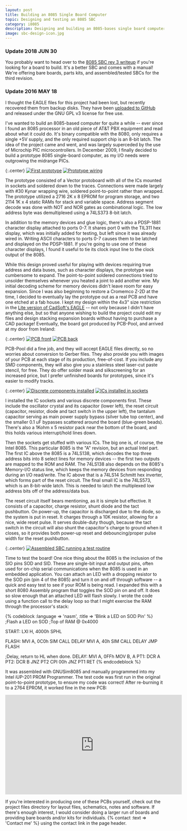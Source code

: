 ```yaml
---
layout: post
title: Building an 8085 Single Board Computer
topic: Designing and testing an 8085 SBC
category: i8085
description: Designing and building an 8085-bases single board computer, then turning it into a proper etched PCB! This page documents its construction and testing.
image: sbc-design-icon.jpg
---
```


### Update 2018 JUN 30

You probably want to head over to the [8085 SBC rev 3 writeup](/~glitch/2018/06/30/8085-sbc-rev3) if you're looking for a board to build. It's a better SBC and comes with a manual! We're offering bare boards, parts kits, and assembled/tested SBCs for the third revision.

### Update 2016 MAY 18

I thought the EAGLE files for this project had been lost, but recently recovered them from backup disks. They have been [uploaded to GitHub](https://github.com/glitchwrks/8085_sbc) and released under the GNU GPL v3 license for free use.

I've wanted to build an 8085-based computer for quite a while -- ever since I found an 8085 processor in an old piece of AT&T PBX equipment and read about what it could do. It's binary compatible with the 8080, only requires a single +5V supply, and the only required support chip is an 8-bit latch. The idea of the project came and went, and was largely superceded by the use of Microchip PIC microcontrollers. In December 2009, I finally decided to build a prototype 8085 single-board computer, as my I/O needs were outgrowing the midrange PICs.

{:.center}
[![First prototype](/images/i8085/sbc/scaled/proto-helo.jpg)](/images/i8085/sbc/proto-helo.jpg) [![Prototype wiring](/images/i8085/sbc/scaled/proto-wiring.jpg)](/images/i8085/sbc/proto-wiring.jpg)

The prototype consisted of a Vector protoboard with all of the ICs mounted in sockets and soldered down to the traces. Connections were made largely with #30 Kynar wrapping wire, soldered point-to-point rather than wrapped. The prototype utilized a 2716 2K x 8 EPROM for program storage, and two 2114 1K x 4 static RAMs for stack and variable space. Address segment decode was done with NOT and NOR gates as combinational logic. The low address byte was demultiplexed using a 74LS373 8-bit latch.

In addition to the memory devices and glue logic, there's also a PDSP-1881 character display attached to ports 0-7. It shares port 0 with the TIL311 hex display, which was initially added for testing, but left since it was already wired in. Writing ASCII characters to ports 0-7 causes them to be latched and displayed on the PDSP-1881. If you're going to use one of these character displays, I found it useful to tie its clock input line to the clock output of the 8085.

While this design proved useful for playing with devices requiring true address and data buses, such as character displays, the prototype was cumbersome to expand. The point-to-point soldered connections tried to unsolder themselves whenever you heated a joint to add another wire. My initial decoding scheme for memory devices didn't leave room for easy expansion. Since I was also beginning to restore a Cromemco Z-2D at the time, I decided to eventually lay the prototype out as a real PCB and have one etched at a fab house. I kept my design within the 4x3" size restriction in the [Lite version of CadSoft's EAGLE](http://cadsoft.de/freeware.htm) -- not only because I didn't have anything else, but so that anyone wishing to build the project could edit my files and design stacking expansion boards without having to purchase a CAD package! Eventually, the board got produced by PCB-Pool, and arrived at my door from Ireland:

{:.center}
[![PCB front](/images/i8085/sbc/scaled/pcb-front.jpg)](/images/i8085/sbc/pcb-front.jpg) [![PCB back](/images/i8085/sbc/scaled/pcb-back.jpg)](/images/i8085/sbc/pcb-back.jpg)

PCB-Pool did a fine job, and they will accept EAGLE files directly, so no worries about conversion to Gerber files. They also provide you with images of your PCB at each stage of its production, free-of-cost. If you include any SMD components, they will also give you a stainless steel laser-cut paste stencil, for free. They do offer solder mask and silkscreening for an increased price, but I prefer unfinished boards for prototypes, since it's easier to modify tracks.

{:.center}
[![Discrete components installed](/images/i8085/sbc/scaled/discretes.jpg)](/images/i8085/sbc/discretes.jpg) [![ICs installed in sockets](/images/i8085/sbc/scaled/ics-installed.jpg)](/images/i8085/sbc/ics-installed.jpg)

I installed the IC sockets and various discrete components first. These include the oscillator crystal and its capacitor (lower left), the reset circuit (capacitor, resistor, diode and tact switch in the upper left), the tantalum capacitor serving as main power supply bypass (silver tube top center), and the smaller 0.1 uF bypasses scattered around the board (blue-green beads). There's also a 1Kohm x 5 resistor pack near the bottom of the board, and this holds various interrupt/hold lines down.

Then the sockets get stuffed with various ICs. The big one is, of course, the Intel 8085. This particular 8085 is the "A" revision, but an actual Intel part. The first IC above the 8085 is a 74LS138, which decodes the top three address bits into 8 select lines for memory devices -- the first two outputs are mapped to the ROM and RAM. The 74LS138 also depends on the 8085's Memory-I/O status line, which keeps the memory devices from responding during an I/O read/write. The IC above that is a 74LS14 Schmitt hex inverter, which forms part of the reset circuit. The final small IC is the 74LS573, which is an 8-bit-wide latch. This is needed to latch the multiplexed low address bits off of the address/data bus.

The reset circuit itself bears mentioning, as it is simple but effective. It consists of a capacitor, charge resistor, shunt diode and the tact pushbutton. On power-up, the capacitor is discharged due to the diode, so the system is put in reset. It charges through a 10K resistor, allowing for a nice, wide reset pulse. It serves double-duty though, because the tact switch in the circuit will also shunt the capacitor's charge to ground when it closes, so it provides both power-up reset and debouncing/proper pulse width for the reset pushbutton.

{:.center}
[![Assembled SBC running a test routine](/images/i8085/sbc/scaled/running.jpg)](/images/i8085/sbc/running.jpg)

Time to test the board! One nice thing about the 8085 is the inclusion of the SIO pins SOD and SID. These are single-bit input and output pins, often used for on-chip serial communications when the 8085 is used in an embedded application. You can attach an LED with a dropping resistor to the SOD pin (pin 4 of the 8085) and turn it on and off through software -- a quick and easy test to see if your ROM is being read. I expanded this with a short 8080 Assembly program that toggles the SOD pin on and off. It does so slow enough that an attached LED will flash slowly. I wrote the code using a function call to the delay loop so that I might exercise the RAM through the processor's stack:

{% codeblock :language => 'nasm', :title => 'Blink a LED on SOD Pin' %}
;Flash a LED on SOD
;Top of RAM @ 0x4000

START:  LXI H, 4000h
        SPHL

FLASH:  MVI A, 0C0h
        SIM
        CALL DELAY
        MVI A, 40h
        SIM
        CALL DELAY
        JMP FLASH

;Delay, return to HL when done.
DELAY:  MVI A, 0FFh
        MOV B, A
PT1:    DCR A
PT2:    DCR B
        JNZ PT2
        CPI 00h
        JNZ PT1
        RET
{% endcodeblock %}

It was assembled with GNUSim8085 and manually programmed into my Intel iUP-201 PROM Programmer. The test code was first run in the original point-to-point prototype, to ensure my code was correct! After re-burning it to a 2764 EPROM, it worked fine in the new PCB:

<div class='center'><iframe width="560" height="315" src="https://www.youtube.com/embed/D1_BuXNkgEM" title="YouTube video player" frameborder="0" allow="accelerometer; autoplay; clipboard-write; encrypted-media; gyroscope; picture-in-picture" allowfullscreen></iframe></div>

If you're interested in producing one of these PCBs yourself, check out the project files directory for layout files, schematics, notes and software. If there's enough interest, I would consider doing a larger run of boards and providing bare boards and/or kits for individuals. {% contact :text => 'Contact me' %} using the contact link in the page header.
